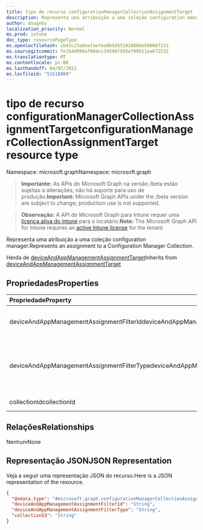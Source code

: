 ```yaml
---
title: tipo de recurso configurationManagerCollectionAssignmentTarget
description: Representa uma atribuição a uma coleção configuration manager.
author: dougeby
localization_priority: Normal
ms.prod: intune
doc_type: resourcePageType
ms.openlocfilehash: cb43c23a0eafaefea0b9265102880de58008f153
ms.sourcegitcommit: fe1b4d098af604cc34596f595e799911ea672532
ms.translationtype: MT
ms.contentlocale: pt-BR
ms.lasthandoff: 04/07/2021
ms.locfileid: "51610869"
---
```

# <a name="configurationmanagercollectionassignmenttarget-resource-type"></a><span data-ttu-id="900ae-103">tipo de recurso configurationManagerCollectionAssignmentTarget</span><span class="sxs-lookup"><span data-stu-id="900ae-103">configurationManagerCollectionAssignmentTarget resource type</span></span>

<span data-ttu-id="900ae-104">Namespace: microsoft.graph</span><span class="sxs-lookup"><span data-stu-id="900ae-104">Namespace: microsoft.graph</span></span>

> <span data-ttu-id="900ae-105">**Importante:** As APIs do Microsoft Graph na versão /beta estão sujeitas a alterações; não há suporte para uso de produção.</span><span class="sxs-lookup"><span data-stu-id="900ae-105">**Important:** Microsoft Graph APIs under the /beta version are subject to change; production use is not supported.</span></span>

> <span data-ttu-id="900ae-106">**Observação:** A API do Microsoft Graph para Intune requer uma [licença ativa do Intune](https://go.microsoft.com/fwlink/?linkid=839381) para o locatário.</span><span class="sxs-lookup"><span data-stu-id="900ae-106">**Note:** The Microsoft Graph API for Intune requires an [active Intune license](https://go.microsoft.com/fwlink/?linkid=839381) for the tenant.</span></span>

<span data-ttu-id="900ae-107">Representa uma atribuição a uma coleção configuration manager.</span><span class="sxs-lookup"><span data-stu-id="900ae-107">Represents an assignment to a Configuration Manager Collection.</span></span>


<span data-ttu-id="900ae-108">Herda de [deviceAndAppManagementAssignmentTarget](../resources/intune-devices-deviceandappmanagementassignmenttarget.md)</span><span class="sxs-lookup"><span data-stu-id="900ae-108">Inherits from [deviceAndAppManagementAssignmentTarget](../resources/intune-devices-deviceandappmanagementassignmenttarget.md)</span></span>

## <a name="properties"></a><span data-ttu-id="900ae-109">Propriedades</span><span class="sxs-lookup"><span data-stu-id="900ae-109">Properties</span></span>
|<span data-ttu-id="900ae-110">Propriedade</span><span class="sxs-lookup"><span data-stu-id="900ae-110">Property</span></span>|<span data-ttu-id="900ae-111">Tipo</span><span class="sxs-lookup"><span data-stu-id="900ae-111">Type</span></span>|<span data-ttu-id="900ae-112">Descrição</span><span class="sxs-lookup"><span data-stu-id="900ae-112">Description</span></span>|
|:---|:---|:---|
|<span data-ttu-id="900ae-113">deviceAndAppManagementAssignmentFilterId</span><span class="sxs-lookup"><span data-stu-id="900ae-113">deviceAndAppManagementAssignmentFilterId</span></span>|<span data-ttu-id="900ae-114">String</span><span class="sxs-lookup"><span data-stu-id="900ae-114">String</span></span>|<span data-ttu-id="900ae-115">A ID do filtro para a atribuição de destino.</span><span class="sxs-lookup"><span data-stu-id="900ae-115">The Id of the filter for the target assignment.</span></span> <span data-ttu-id="900ae-116">Herdado [de deviceAndAppManagementAssignmentTarget](../resources/intune-devices-deviceandappmanagementassignmenttarget.md)</span><span class="sxs-lookup"><span data-stu-id="900ae-116">Inherited from [deviceAndAppManagementAssignmentTarget](../resources/intune-devices-deviceandappmanagementassignmenttarget.md)</span></span>|
|<span data-ttu-id="900ae-117">deviceAndAppManagementAssignmentFilterType</span><span class="sxs-lookup"><span data-stu-id="900ae-117">deviceAndAppManagementAssignmentFilterType</span></span>|[<span data-ttu-id="900ae-118">deviceAndAppManagementAssignmentFilterType</span><span class="sxs-lookup"><span data-stu-id="900ae-118">deviceAndAppManagementAssignmentFilterType</span></span>](../resources/intune-devices-deviceandappmanagementassignmentfiltertype.md)|<span data-ttu-id="900ae-119">O tipo de filtro da atribuição de destino ou seja, Excluir ou Incluir.</span><span class="sxs-lookup"><span data-stu-id="900ae-119">The type of filter of the target assignment i.e. Exclude or Include.</span></span> <span data-ttu-id="900ae-120">Herdado [de deviceAndAppManagementAssignmentTarget](../resources/intune-devices-deviceandappmanagementassignmenttarget.md).</span><span class="sxs-lookup"><span data-stu-id="900ae-120">Inherited from [deviceAndAppManagementAssignmentTarget](../resources/intune-devices-deviceandappmanagementassignmenttarget.md).</span></span> <span data-ttu-id="900ae-121">Os valores possíveis são: `none`, `include`, `exclude`.</span><span class="sxs-lookup"><span data-stu-id="900ae-121">Possible values are: `none`, `include`, `exclude`.</span></span>|
|<span data-ttu-id="900ae-122">collectionId</span><span class="sxs-lookup"><span data-stu-id="900ae-122">collectionId</span></span>|<span data-ttu-id="900ae-123">String</span><span class="sxs-lookup"><span data-stu-id="900ae-123">String</span></span>|<span data-ttu-id="900ae-124">A ID da coleção que é o destino da atribuição.</span><span class="sxs-lookup"><span data-stu-id="900ae-124">The collection Id that is the target of the assignment.</span></span>|

## <a name="relationships"></a><span data-ttu-id="900ae-125">Relações</span><span class="sxs-lookup"><span data-stu-id="900ae-125">Relationships</span></span>
<span data-ttu-id="900ae-126">Nenhum</span><span class="sxs-lookup"><span data-stu-id="900ae-126">None</span></span>

## <a name="json-representation"></a><span data-ttu-id="900ae-127">Representação JSON</span><span class="sxs-lookup"><span data-stu-id="900ae-127">JSON Representation</span></span>
<span data-ttu-id="900ae-128">Veja a seguir uma representação JSON do recurso.</span><span class="sxs-lookup"><span data-stu-id="900ae-128">Here is a JSON representation of the resource.</span></span>
<!-- {
  "blockType": "resource",
  "@odata.type": "microsoft.graph.configurationManagerCollectionAssignmentTarget"
}
-->
``` json
{
  "@odata.type": "#microsoft.graph.configurationManagerCollectionAssignmentTarget",
  "deviceAndAppManagementAssignmentFilterId": "String",
  "deviceAndAppManagementAssignmentFilterType": "String",
  "collectionId": "String"
}
```




